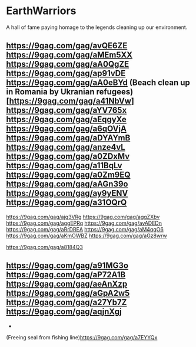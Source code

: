 # EarthWarriors
A hall of fame paying homage to the legends cleaning up our environment.

https://9gag.com/gag/avQE6ZE
https://9gag.com/gag/aMEm5XX
https://9gag.com/gag/aA0QgZE
https://9gag.com/gag/ap91vDE
https://9gag.com/gag/aA0eBYd
(Beach clean up in Romania by Ukranian refugees)[https://9gag.com/gag/a41NbVw]
https://9gag.com/gag/aYV765x
https://9gag.com/gag/aEqgyXe
https://9gag.com/gag/a6qOVjA
https://9gag.com/gag/aDYAYmB
https://9gag.com/gag/anze4vL
https://9gag.com/gag/a0ZDxMv
https://9gag.com/gag/a11BqLv
https://9gag.com/gag/a0Zm9EQ
https://9gag.com/gag/aAGn39o
https://9gag.com/gag/ay9yENV
https://9gag.com/gag/a31OQrQ
-
https://9gag.com/gag/ajg3VRg
https://9gag.com/gag/aggZXbv
https://9gag.com/gag/aggEPRq
https://9gag.com/gag/avADEDn
https://9gag.com/gag/aRrDREA
https://9gag.com/gag/aM4qqO6
https://9gag.com/gag/aKmOWBZ
https://9gag.com/gag/aGz8wrw

https://9gag.com/gag/a8184Q3

https://9gag.com/gag/a91MG3o
https://9gag.com/gag/aP72A1B
https://9gag.com/gag/aeAnXzp
https://9gag.com/gag/aGpA2w5
https://9gag.com/gag/a27Yb7Z
https://9gag.com/gag/aqjnXgj
-
-
(Freeing seal from fishing line)https://9gag.com/gag/a7EYYQx
